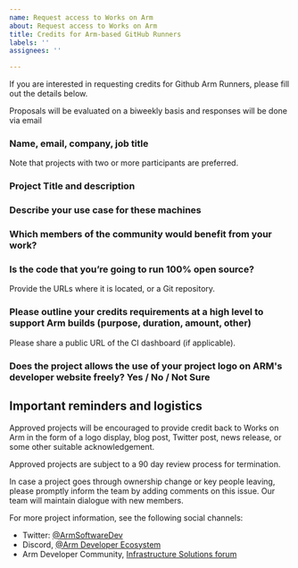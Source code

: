 ```yaml
---
name: Request access to Works on Arm
about: Request access to Works on Arm
title: Credits for Arm-based GitHub Runners
labels: ''
assignees: ''

---
```


If you are interested in requesting credits for Github Arm Runners, 
please fill out the details below.

Proposals will be evaluated on a biweekly basis and responses will be done via email

### Name, email, company, job title

Note that projects with two or more participants are preferred.

### Project Title and description

### Describe your use case for these machines

### Which members of the community would benefit from your work?

### Is the code that you’re going to run 100% open source? 

Provide the URLs where it is located, or a Git repository.

### Please outline your credits requirements at a high level to support Arm builds (purpose, duration, amount, other)

Please share a public URL of the CI dashboard (if applicable).

### Does the project allows the use of your project logo on ARM's developer website freely? Yes / No / Not Sure

## Important reminders and logistics

Approved projects will be encouraged to provide credit back to Works on Arm
in the form of a logo display, blog post, Twitter post, news release, or
some other suitable acknowledgement.

Approved projects are subject to a 90 day review process for termination.

In case a project goes through ownership change or key people leaving, please promptly inform the team by adding comments on this issue. Our team will maintain dialogue with  new members.

For more project information, see the following social channels:

* Twitter: [@ArmSoftwareDev](https://twitter.com/ArmSoftwareDev)
* Discord, [@Arm Developer Ecosystem](https://discord.gg/H5ETM7C)
* Arm Developer Community, [Infrastructure Solutions forum](https://community.arm.com/developer/f/infrastructure-solution)
